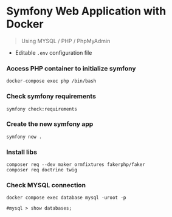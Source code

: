 # Symfony Web Application with Docker

> Using MYSQL / PHP / PhpMyAdmin

- Editable `.env` configuration file

### Access PHP container to initialize symfony
`docker-compose exec php /bin/bash`

### Check symfony requirements
`symfony check:requirements`


### Create the new symfony app
`symfony new .`

### Install libs
```
composer req --dev maker ormfixtures fakerphp/faker
composer req doctrine twig
```

### Check MYSQL connection
```
docker compose exec database mysql -uroot -p

#mysql > show databases;
```
